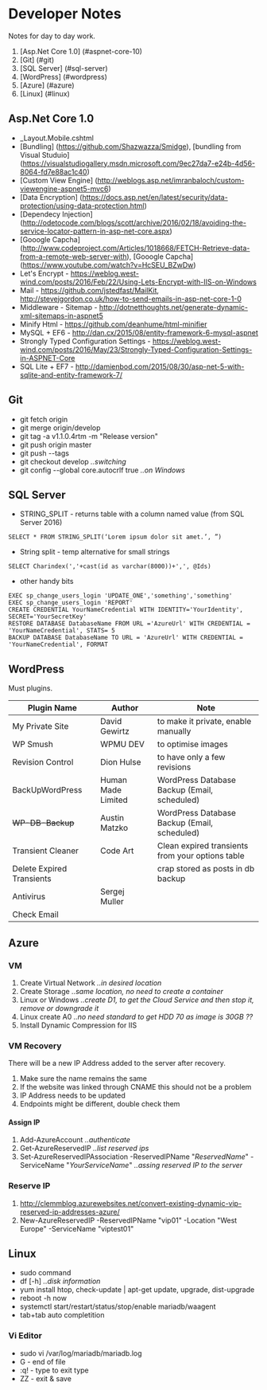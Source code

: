 # Developer Notes
Notes for day to day work.

1. [Asp.Net Core 1.0] (#aspnet-core-10)
2. [Git] (#git)
3. [SQL Server] (#sql-server)
4. [WordPress] (#wordpress)
5. [Azure] (#azure)
6. [Linux] (#linux)
 
## Asp.Net Core 1.0
- _Layout.Mobile.cshtml
- [Bundling] (https://github.com/Shazwazza/Smidge), [bundling from Visual Studuio] (https://visualstudiogallery.msdn.microsoft.com/9ec27da7-e24b-4d56-8064-fd7e88ac1c40)
- [Custom View Engine] (http://weblogs.asp.net/imranbaloch/custom-viewengine-aspnet5-mvc6)
- [Data Encryption] (https://docs.asp.net/en/latest/security/data-protection/using-data-protection.html)
- [Dependecy Injection] (http://odetocode.com/blogs/scott/archive/2016/02/18/avoiding-the-service-locator-pattern-in-asp-net-core.aspx)
- [Gooogle Capcha] (http://www.codeproject.com/Articles/1018668/FETCH-Retrieve-data-from-a-remote-web-server-with), [Gooogle Capcha] (https://www.youtube.com/watch?v=HcSEU_BZwDw)
- Let's Encrypt - https://weblog.west-wind.com/posts/2016/Feb/22/Using-Lets-Encrypt-with-IIS-on-Windows
- Mail - https://github.com/jstedfast/MailKit, http://stevejgordon.co.uk/how-to-send-emails-in-asp-net-core-1-0
- Middleware - Sitemap - http://dotnetthoughts.net/generate-dynamic-xml-sitemaps-in-aspnet5
- Minify Html - https://github.com/deanhume/html-minifier
- MySQL + EF6 - http://dan.cx/2015/08/entity-framework-6-mysql-aspnet 
- Strongly Typed Configuration Settings - https://weblog.west-wind.com/posts/2016/May/23/Strongly-Typed-Configuration-Settings-in-ASPNET-Core
- SQL Lite + EF7 - http://damienbod.com/2015/08/30/asp-net-5-with-sqlite-and-entity-framework-7/

## Git
- git fetch origin
- git merge origin/develop
- git tag -a v1.1.0.4rtm -m "Release version"
- git push origin master
- git push --tags
- git checkout develop *..switching*
- git config --global core.autocrlf true *..on Windows*

## SQL Server
- STRING_SPLIT - returns table with a column named value (from SQL Server 2016)
```plsql
SELECT * FROM STRING_SPLIT(‘Lorem ipsum dolor sit amet.’, ”)
```
- String split - temp alternative for small strings
```plsql
SELECT Charindex(','+cast(id as varchar(8000))+',', @Ids)
```
- other handy bits
```plsql
EXEC sp_change_users_login 'UPDATE_ONE','something','something'
EXEC sp_change_users_login 'REPORT'
CREATE CREDENTIAL YourNameCredential WITH IDENTITY='YourIdentity', SECRET='YourSecretKey'
RESTORE DATABASE DatabaseName FROM URL ='AzureUrl' WITH CREDENTIAL = 'YourNameCredential', STATS= 5
BACKUP DATABASE DatabaseName TO URL = 'AzureUrl' WITH CREDENTIAL = 'YourNameCredential', FORMAT
```

## WordPress
Must plugins.

Plugin Name | Author | Note
---|---|---
My Private Site | David Gewirtz | to make it private, enable manually
WP Smush | WPMU DEV | to optimise images
Revision Control | Dion Hulse | to have only a few revisions
BackUpWordPress | Human Made Limited | WordPress Database Backup (Email, scheduled)
~~WP-DB-Backup~~ | Austin Matzko | WordPress Database Backup  (Email, scheduled)
Transient Cleaner | Code Art | Clean expired transients from your options table
Delete Expired Transients || crap stored as posts in db backup
Antivirus | Sergej Muller |
Check Email | |

## Azure 
### VM
1. Create Virtual Network *..in desired location* 
2. Create Storage *..same location, no need to create a container*
3. Linux or Windows *..create D1, to get the Cloud Service and then stop it, remove or downgrade it*
4. Linux create A0 *..no need standard to get HDD 70 as image is 30GB ??*
5. Install Dynamic Compression for IIS
 
### VM Recovery
There will be a new IP Address added to the server after recovery.

1. Make sure the name remains the same
2. If the website was linked through CNAME this should not be a problem
3. IP Address needs to be updated
4. Endpoints might be different, double check them

#### Assign IP

1. Add-AzureAccount *..authenticate*
2. Get-AzureReservedIP *..list reserved ips*
3. Set-AzureReservedIPAssociation -ReservedIPName "*ReservedName*" -ServiceName "*YourServiceName*" *..assing reserved IP to the server*


### Reserve IP 
1. http://clemmblog.azurewebsites.net/convert-existing-dynamic-vip-reserved-ip-addresses-azure/
2. New-AzureReservedIP -ReservedIPName "vip01" -Location "West Europe" -ServiceName "viptest01"


## Linux
- sudo command
- df [-h] *..disk information*
- yum install htop, check-update | apt-get update, upgrade, dist-upgrade
- reboot -h now
- systemctl start/restart/status/stop/enable mariadb/waagent
- tab+tab auto completition

### Vi Editor
 - sudo vi /var/log/mariadb/mariadb.log 
 - G - end of file
 - :q! - type to exit type
 - ZZ - exit & save



